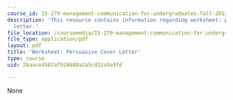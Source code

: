 ```yaml
---
course_id: 15-279-management-communication-for-undergraduates-fall-2012
description: 'This resource contains information regarding worksheet: persuasive cover
  letter.'
file_location: /coursemedia/15-279-management-communication-for-undergraduates-fall-2012/26aace4587af928688a2a5cd22a5a9fd_MIT15_279F12_coverLttrWkst.pdf
file_type: application/pdf
layout: pdf
title: 'Worksheet: Persuasive Cover Letter'
type: course
uid: 26aace4587af928688a2a5cd22a5a9fd

---
```

None